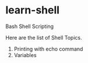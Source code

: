 # learn-shell

Bash Shell Scripting

Here are the list of Shell Topics.

1. Printing with echo command
2. Variables 


